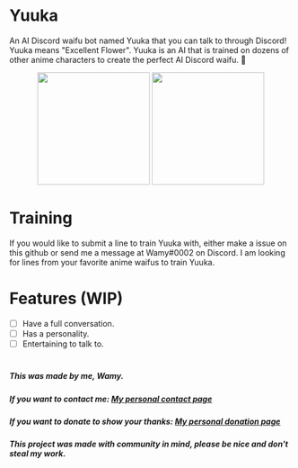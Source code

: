 # Yuuka
An AI Discord waifu bot named Yuuka that you can talk to through Discord! Yuuka means "Excellent Flower". Yuuka is an AI that is trained on dozens of other anime characters to create the perfect AI Discord waifu. 🌺

<div align="center">
  <img src="/assets/yuukaflowerdark.png#gh-light-mode-only" height="200">
  <img src="/assets/yuukaflowerlight.png#gh-dark-mode-only" height="200">
</div>

# Training
If you would like to submit a line to train Yuuka with, either make a issue on this github or send me a message at Wamy#0002 on Discord. I am looking for lines from your favorite anime waifus to train Yuuka.

# Features (WIP)

- [ ] Have a full conversation.
- [ ] Has a personality.
- [ ] Entertaining to talk to.

#

##### This was made by me, Wamy.
##### If you want to contact me: [My personal contact page](https://homeonacloud.com/contact)
##### If you want to donate to show your thanks: [My personal donation page](https://homeonacloud.com/donate)
##### This project was made with community in mind, please be nice and don't steal my work.
